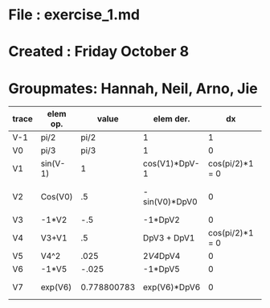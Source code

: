 # File       : exercise_1.md
# Created    : Friday October 8
# Groupmates: Hannah, Neil, Arno, Jie


| trace | elem op. | value       | elem der.     | dx              | dy                      |
|-------|----------|-------------|---------------|-----------------|-------------------------|
| V-1   | pi/2     | pi/2        | 1             | 1               | 0                       |
| V0    | pi/3     | pi/3        | 1             | 0               | 1                       |
| V1    | sin(V-1) | 1           | cos(V1)*DpV-1 | cos(pi/2)*1 = 0 | cos(pi/2)*0 = 0         |
| V2    | Cos(V0)  | .5          | -sin(V0)*DpV0 | 0               | -sin(pi/3)*1=-sqrt(3)/2 |
| V3    | -1*V2    | -.5         | -1*DpV2       | 0               | sqrt(3)/2               |
| V4    | V3+V1    | .5          | DpV3 + DpV1   | cos(pi/2)*1 = 0 | sqrt(3)/2               |
| V5    | V4^2     | .025        | 2*V4*DpV4     | 0               | sqrt(3)/2               |
| V6    | -1*V5    | -.025       | -1*DpV5       | 0               | -sqrt(3)/2              |
| V7    | exp(V6)  | 0.778800783 | exp(V6)*DpV6  | 0               | .778*-sqrt(3)/2         |

